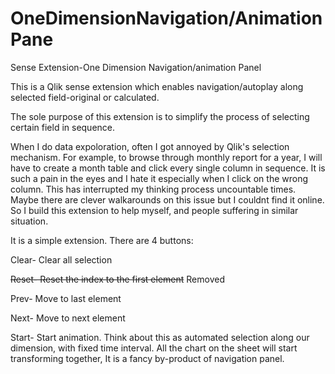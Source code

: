 # OneDimensionNavigation/AnimationPane
Sense Extension-One Dimension Navigation/animation Panel

This is a Qlik sense extension which enables navigation/autoplay along selected field-original or calculated.

The sole purpose of this extension is to simplify the process of selecting certain field in sequence.

When I do data expoloration, often I got annoyed by Qlik's selection mechanism. For example, to browse through monthly report for a year, I will have to create a month table and click every single column in sequence. It is such a pain in the eyes and I hate it especially when I click on the wrong column. This has interrupted my thinking process uncountable times. 
Maybe there are clever walkarounds on this issue but I couldnt find it online. So I build this extension to help myself, and people suffering in similar situation.

It is a simple extension. There are 4 buttons:

Clear- Clear all selection

~~Reset- Reset the index to the first element~~
Removed

Prev- Move to last element

Next- Move to next element

Start- Start animation. Think about this as automated selection along our dimension, with fixed time interval. All the chart on the sheet will start transforming together, It is a fancy by-product of navigation panel.
